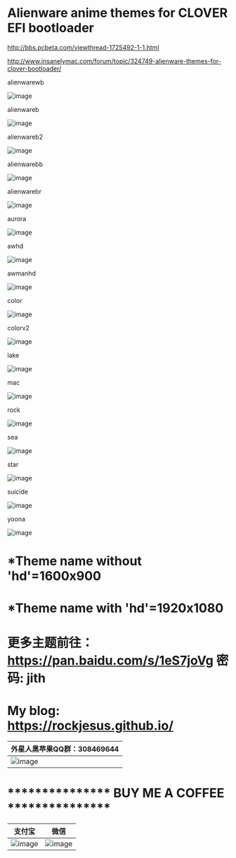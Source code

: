 # Alienware anime themes for CLOVER EFI bootloader

http://bbs.pcbeta.com/viewthread-1725492-1-1.html

http://www.insanelymac.com/forum/topic/324749-alienware-themes-for-clover-bootloader/

alienwarewb

![image](https://github.com/RockJesus/Alienware-anime-themes-for-CLOVER-EFI-bootloader/blob/master/screenshots/alienwarewb.gif)

alienwareb

![image](https://github.com/RockJesus/Alienware-anime-themes-for-CLOVER-EFI-bootloader/blob/master/screenshots/alienwareb.gif)

alienwareb2

![image](https://github.com/RockJesus/Alienware-anime-themes-for-CLOVER-EFI-bootloader/blob/master/screenshots/alienwareb2.gif)

alienwarebb

![image](https://github.com/RockJesus/Alienware-anime-themes-for-CLOVER-EFI-bootloader/blob/master/screenshots/alienwarebb.gif)

alienwarebr

![image](https://github.com/RockJesus/Alienware-anime-themes-for-CLOVER-EFI-bootloader/blob/master/screenshots/alienwarebr.gif)

aurora

![image](https://github.com/RockJesus/Alienware-anime-themes-for-CLOVER-EFI-bootloader/blob/master/screenshots/aurora.gif)

awhd

![image](https://github.com/RockJesus/Alienware-anime-themes-for-CLOVER-EFI-bootloader/blob/master/screenshots/awhd.gif)

awmanhd

![image](https://github.com/RockJesus/Alienware-anime-themes-for-CLOVER-EFI-bootloader/blob/master/screenshots/awmanhd.gif)

color

![image](https://github.com/RockJesus/Alienware-anime-themes-for-CLOVER-EFI-bootloader/blob/master/screenshots/color.gif)

colorv2

![image](https://github.com/RockJesus/Alienware-anime-themes-for-CLOVER-EFI-bootloader/blob/master/screenshots/colorv2.png)

lake

![image](https://github.com/RockJesus/Alienware-anime-themes-for-CLOVER-EFI-bootloader/blob/master/screenshots/lake.gif)

mac

![image](https://github.com/RockJesus/Alienware-anime-themes-for-CLOVER-EFI-bootloader/blob/master/screenshots/mac.gif)

rock

![image](https://github.com/RockJesus/Alienware-anime-themes-for-CLOVER-EFI-bootloader/blob/master/screenshots/rock.gif)

sea

![image](https://github.com/RockJesus/Alienware-anime-themes-for-CLOVER-EFI-bootloader/blob/master/screenshots/sea.gif)

star

![image](https://github.com/RockJesus/Alienware-anime-themes-for-CLOVER-EFI-bootloader/blob/master/screenshots/star.gif)

suicide

![image](https://github.com/RockJesus/Alienware-anime-themes-for-CLOVER-EFI-bootloader/blob/master/screenshots/suicide.png)

yoona

![image](https://github.com/RockJesus/Alienware-anime-themes-for-CLOVER-EFI-bootloader/blob/master/screenshots/yoona.gif)

# *Theme name without 'hd'=1600x900
# *Theme name with 'hd'=1920x1080
# 更多主题前往：https://pan.baidu.com/s/1eS7joVg 密码: jith

# My blog: https://rockjesus.github.io/

| 外星人黑苹果QQ群：308469644                                                                                                                                                              | 
| ----------------------------------------------------------   | 
| ![image](https://github.com/RockJesus/Alienware-17-R4-Dual-GPU-MacOS-Mojave-10.14-Hackintosh/blob/master/qq.png?raw=true) |


# *************** BUY ME A COFFEE ***************
| 支付宝                                                                                                                                                              | 微信                                               |
| ----------------------------------------------------------   | ---------------------------------------------------- |
| ![image](https://github.com/RockJesus/Alienware-17-R4-I7-7700HQ-MacOS-High-Sierra/blob/master/zfb.jpeg) | ![image](https://github.com/RockJesus/Alienware-17-R4-I7-7700HQ-MacOS-High-Sierra/blob/master/wx.jpeg) | 
